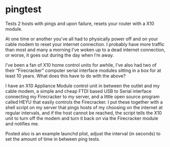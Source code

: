 # pingtest
Tests 2 hosts with pings and upon failure, resets your router with a X10 module.

At one time or another you’ve all had to physically power off and on your cable modem to reset your internet connection. I probably have more traffic than most and many a morning I’ve woken up to a dead internet connection, or worse, it goes out during the day when I’m away.

I’ve been a fan of X10 home control units for awhile, I’ve also had two of their “Firecracker” computer serial interface modules sitting in a box for at least 10 years. What does this have to do with the above?

I have an X10 Appliance Module control unit in between the outlet and my cable modem, a simple and cheap FTDI based USB to Serial interface connecting my Firecracker to my server, and a little open source program called HEYU that easily controls the Firecracker. I put these together with a shell script on my server that pings hosts of my choosing on the internet at regular intervals, and if the host cannot be reached, the script tells the X10 unit to turn off the modem and turn it back on via the Firecracker module and notifies me.

Posted also is an example launchd plist, adjust the interval (in seconds) to set the amount of time in between ping tests.
